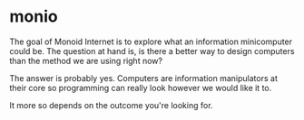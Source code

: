 # monio

The goal of Monoid Internet is to explore what an information minicomputer could be.
The question at hand is, is there a better way to design computers than
 the method we are using right now?

 The answer is probably yes. Computers are information manipulators at their
 core so programming can really look however we would like it
 to.

 It more so depends on the outcome you're looking for.
